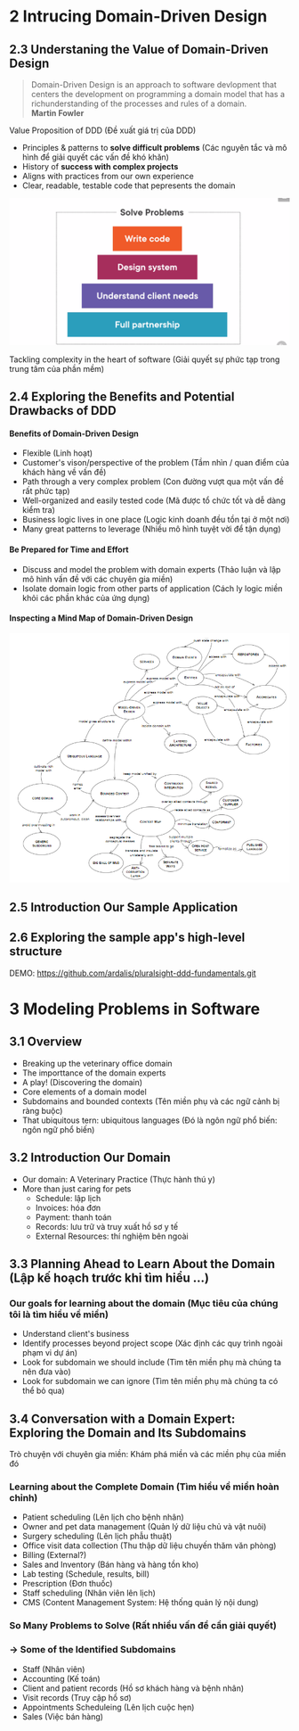 # 2 Intrucing Domain-Driven Design

## 2.3 Understaning the Value of Domain-Driven Design

> Domain-Driven Design is an approach to software devlopment that centers the development on programming a domain model that has a richunderstanding of the processes and rules of a domain.
> </br>**Martin Fowler**

Value Proposition of DDD (Đề xuất giá trị của DDD)

- Principles & patterns to **solve difficult problems** (Các nguyên tắc và mô hình để giải quyết các vấn đề khó khăn)
- History of **success with complex projects**
- Aligns with practices from our own experience
- Clear, readable, testable code that pepresents the domain

![solve problems](./assets/images/solve-problems.png)

Tackling complexity in the heart of software (Giải quyết sự phức tạp trong trung tâm của phần mềm)

## 2.4 Exploring the Benefits and Potential Drawbacks of DDD

#### Benefits of Domain-Driven Design

- Flexible (Linh hoạt)
- Customer's vison/perspective of the problem (Tầm nhìn / quan điểm của khách hàng về vấn đề)
- Path through a very complex problem (Con đường vượt qua một vấn đề rất phức tạp)
- Well-organized and easily tested code (Mã được tổ chức tốt và dễ dàng kiểm tra)
- Business logic lives in one place (Logic kinh doanh đều tồn tại ở một nơi)
- Many great patterns to leverage (Nhiều mô hình tuyệt vời để tận dụng)

#### Be Prepared for Time and Effort

- Discuss and model the problem with domain experts (Thảo luận và lập mô hình vấn đề với các chuyên gia miền)
- Isolate domain logic from other parts of application (Cách ly logic miền khỏi các phần khác của ứng dụng)

#### Inspecting a Mind Map of Domain-Driven Design

![DomainDrivenDesignReference](./assets/images/DomainDrivenDesignReference.png)

## 2.5 Introduction Our Sample Application

## 2.6 Exploring the sample app's high-level structure

DEMO: <https://github.com/ardalis/pluralsight-ddd-fundamentals.git>

# 3 Modeling Problems in Software

## 3.1 Overview

- Breaking up the veterinary office domain
- The importtance of the domain experts
- A play! (Discovering the domain)
- Core elements of a domain model
- Subdomains and bounded contexts (Tên miền phụ và các ngữ cảnh bị ràng buộc)
- That ubiquitous tern: ubiquitous languages (Đó là ngôn ngữ phổ biến: ngôn ngữ phổ biến)

## 3.2 Introduction Our Domain

- Our domain: A Veterinary Practice (Thực hành thú y)
- More than just caring for pets
  - Schedule: lập lịch
  - Invoices: hóa đơn
  - Payment: thanh toán
  - Records: lưu trữ và truy xuất hồ sơ y tế
  - External Resources: thí nghiệm bên ngoài

## 3.3 Planning Ahead to Learn About the Domain (Lập kế hoạch trước khi tìm hiểu ...)

### Our goals for learning about the domain (Mục tiêu của chúng tôi là tìm hiểu về miền)

- Understand client's business
- Identify processes beyond project scope (Xác định các quy trình ngoài phạm vi dự án)
- Look for subdomain we should include (Tìm tên miền phụ mà chúng ta nên đưa vào)
- Look for subdomain we can ignore (Tìm tên miền phụ mà chúng ta có thể bỏ qua)

## 3.4 Conversation with a Domain Expert: Exploring the Domain and Its Subdomains

Trò chuyện với chuyên gia miền: Khám phá miền và các miền phụ của miền đó

### Learning about the Complete Domain (Tìm hiều về miền hoàn chỉnh)

- Patient scheduling (Lên lịch cho bệnh nhân)
- Owner and pet data management (Quản lý dữ liệu chủ và vật nuôi)
- Surgery scheduling (Lên lịch phẫu thuật)
- Office visit data collection (Thu thập dữ liệu chuyến thăm văn phòng)
- Billing (External?)
- Sales and Inventory (Bán hàng và hàng tồn kho)
- Lab testing (Schedule, results, bill)
- Prescription (Đơn thuốc)
- Staff scheduling (Nhân viên lên lịch)
- CMS (Content Management System: Hệ thống quản lý nội dung)

### So Many Problems to Solve (Rất nhiều vấn đề cần giải quyết)

### -> Some of the Identified Subdomains

- Staff (Nhân viên)
- Accounting (Kế toán)
- Client and patient records (Hồ sơ khách hàng và bệnh nhân)
- Visit records (Truy cập hồ sơ)
- Appointments Scheduleing (Lên lịch cuộc hẹn)
- Sales (Việc bán hàng)

